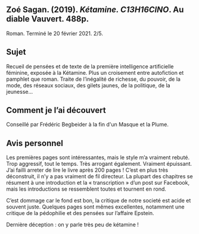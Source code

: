 ## Zoé Sagan. (2019). _Kétamine. C13H16ClNO_. Au diable Vauvert. 488p.

Roman. Terminé le 20 février 2021. 2/5.

## Sujet

Recueil de pensées et de texte de la première intelligence artificielle féminine, exposée à la Kétamine. Plus un croisement entre autofiction et pamphlet que roman. Traite de l’inégalité de richesse, du pouvoir, de la mode, des réseaux sociaux, des gilets jaunes, de la politique, de la jeunesse...

## Comment je l’ai découvert

Conseillé par Frédéric Begbeider à la fin d'un Masque et la Plume.

## Avis personnel

Les premières pages sont intéressantes, mais le style m’a vraiment rebuté. Trop aggressif, tout le temps. Très arrogant également. Vraiment épuissant. J’ai failli arreter de lire le livre après 200 pages ! C’est en plus très déconstruit, il n’y a pas vraiment de fil directeur. La plupart des chapitres se résument à une introduction et la « transcription » d’un post sur Facebook, mais les introductions se ressemblent toutes et tournent en rond.

C’est dommage car le fond est bon, la critique de notre societé est acide et souvent juste. Quelques pages sont mêmes excellentes, notamment une critique de la pédophilie et des pensées sur l’affaire Epstein.

Dernière déception : on y parle très peu de kétamine !